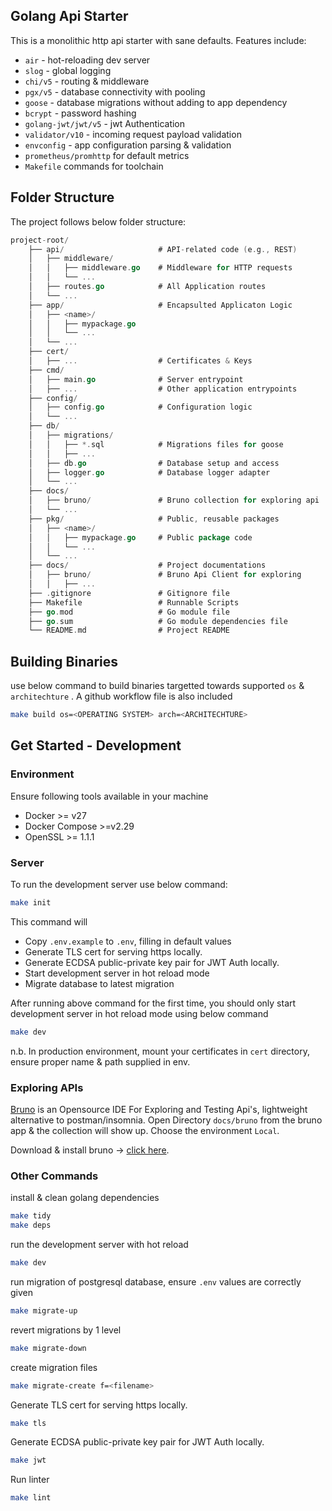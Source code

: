 ## Golang Api Starter

This is a monolithic http api starter with sane defaults. Features include:

-   `air` - hot-reloading dev server
-   `slog` - global logging
-   `chi/v5` - routing & middleware
-   `pgx/v5` - database connectivity with pooling
-   `goose` - database migrations without adding to app dependency
-   `bcrypt` - password hashing
-   `golang-jwt/jwt/v5` - jwt Authentication
-   `validator/v10` - incoming request payload validation
-   `envconfig` - app configuration parsing & validation
-   `prometheus/promhttp` for default metrics
-   `Makefile` commands for toolchain

## Folder Structure

The project follows below folder structure:

```go
project-root/
    ├── api/                     # API-related code (e.g., REST)
    │   ├── middleware/
    │   │   ├── middleware.go    # Middleware for HTTP requests
    │   │   └── ...
    │   ├── routes.go            # All Application routes
    │   └── ...
    ├── app/                     # Encapsulted Applicaton Logic
    │   ├── <name>/
    │   │   ├── mypackage.go
    │   │   └── ...
    │   └── ...
    ├── cert/
    │   ├── ...                  # Certificates & Keys
    ├── cmd/
    │   ├── main.go              # Server entrypoint
    │   ├── ...                  # Other application entrypoints
    ├── config/
    │   ├── config.go            # Configuration logic
    │   └── ...
    ├── db/
    │   ├── migrations/
    │   │   ├── *.sql            # Migrations files for goose
    │   │   ├── ...
    │   ├── db.go                # Database setup and access
    │   ├── logger.go            # Database logger adapter
    │   └── ...
    ├── docs/
    │   ├── bruno/               # Bruno collection for exploring api
    │   └── ...
    ├── pkg/                     # Public, reusable packages
    │   ├── <name>/
    │   │   ├── mypackage.go     # Public package code
    │   │   └── ...
    │   └── ...
    ├── docs/                    # Project documentations
    │   ├── bruno/               # Bruno Api Client for exploring
    │   │   ├── ...
    ├── .gitignore               # Gitignore file
    ├── Makefile                 # Runnable Scripts
    ├── go.mod                   # Go module file
    ├── go.sum                   # Go module dependencies file
    └── README.md                # Project README
```

## Building Binaries

use below command to build binaries targetted towards supported `os` & `architechture` . A github workflow file is also included

```sh
make build os=<OPERATING SYSTEM> arch=<ARCHITECHTURE>
```

## Get Started - Development

### Environment

Ensure following tools available in your machine

-   Docker >= v27
-   Docker Compose >=v2.29
-   OpenSSL >= 1.1.1

### Server

To run the development server use below command:

```sh
make init
```

This command will

-   Copy `.env.example` to `.env`, filling in default values
-   Generate TLS cert for serving https locally.
-   Generate ECDSA public-private key pair for JWT Auth locally.
-   Start development server in hot reload mode
-   Migrate database to latest migration

After running above command for the first time, you should only start development server in hot reload mode using below command

```sh
make dev
```

n.b. In production environment, mount your certificates in `cert` directory, ensure proper name & path supplied in env.

### Exploring APIs

[Bruno](https://github.com/usebruno/bruno) is an Opensource IDE For Exploring and Testing Api's, lightweight alternative to postman/insomnia. Open Directory `docs/bruno` from the bruno app & the collection will show up. Choose the environment `Local`.

Download & install bruno -> [click here](https://www.usebruno.com/downloads).

### Other Commands

install & clean golang dependencies

```sh
make tidy
make deps
```

run the development server with hot reload

```sh
make dev
```

run migration of postgresql database, ensure `.env` values are correctly given

```sh
make migrate-up
```

revert migrations by 1 level

```sh
make migrate-down
```

create migration files

```sh
make migrate-create f=<filename>
```

Generate TLS cert for serving https locally.

```sh
make tls
```

Generate ECDSA public-private key pair for JWT Auth locally.

```sh
make jwt
```

Run linter

```sh
make lint
```

